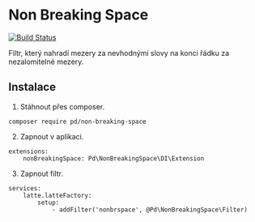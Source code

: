 # Non Breaking Space

[![Build Status](https://travis-ci.org/peckadesign/NonBreakingSpace.svg?branch=master)](https://travis-ci.org/peckadesign/NonBreakingSpace)

Filtr, který nahradí mezery za nevhodnými slovy na konci řádku za nezalomitelné mezery.


## Instalace

1. Stáhnout přes composer.

```
composer require pd/non-breaking-space
```

2. Zapnout v aplikaci.

```
extensions:
	nonBreakingSpace: Pd\NonBreakingSpace\DI\Extension
```

3. Zapnout filtr.

```
services:
	latte.latteFactory:
		setup:
			- addFilter('nonbrspace', @Pd\NonBreakingSpace\Filter)
```

